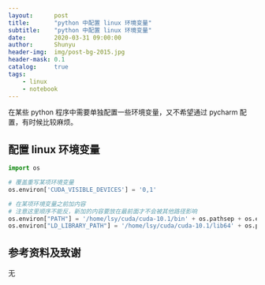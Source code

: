 ```yaml
---
layout:      post
title:       "python 中配置 linux 环境变量"
subtitle:    "python 中配置 linux 环境变量"
date:        2020-03-31 09:00:00
author:      Shunyu
header-img:  img/post-bg-2015.jpg
header-mask: 0.1
catalog:     true
tags:
    - linux
    - notebook
---
```




在某些 python 程序中需要单独配置一些环境变量，又不希望通过 pycharm 配置，有时候比较麻烦。



## 配置 linux 环境变量

```python
import os

# 覆盖重写某项环境变量
os.environ['CUDA_VISIBLE_DEVICES'] = '0,1'

# 在某项环境变量之前加内容
# 注意这里顺序不能反，新加的内容要放在最前面才不会被其他路径影响
os.environ["PATH"] = '/home/lsy/cuda/cuda-10.1/bin' + os.pathsep + os.environ["PATH"]
os.environ["LD_LIBRARY_PATH"] = '/home/lsy/cuda/cuda-10.1/lib64' + os.pathsep + os.environ["LD_LIBRARY_PATH"]
```





## 参考资料及致谢

无

